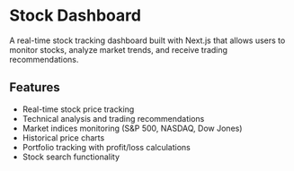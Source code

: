 # Stock Dashboard

A real-time stock tracking dashboard built with Next.js that allows users to monitor stocks, analyze market trends, and receive trading recommendations.

## Features

- Real-time stock price tracking
- Technical analysis and trading recommendations
- Market indices monitoring (S&P 500, NASDAQ, Dow Jones)
- Historical price charts
- Portfolio tracking with profit/loss calculations
- Stock search functionality

